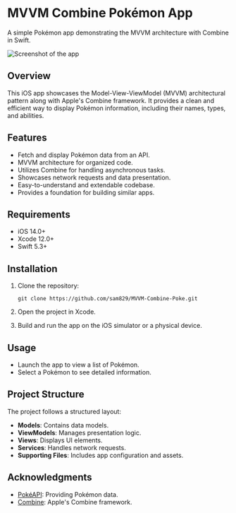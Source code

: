 # MVVM Combine Pokémon App

A simple Pokémon app demonstrating the MVVM architecture with Combine in Swift.

![Screenshot of the app](i.imgur.com/nXiVKkM.jpg)

## Overview

This iOS app showcases the Model-View-ViewModel (MVVM) architectural pattern along with Apple's Combine framework. It provides a clean and efficient way to display Pokémon information, including their names, types, and abilities.

## Features

- Fetch and display Pokémon data from an API.
- MVVM architecture for organized code.
- Utilizes Combine for handling asynchronous tasks.
- Showcases network requests and data presentation.
- Easy-to-understand and extendable codebase.
- Provides a foundation for building similar apps.

## Requirements

- iOS 14.0+
- Xcode 12.0+
- Swift 5.3+

## Installation

1. Clone the repository:

   ```shell
   git clone https://github.com/sam829/MVVM-Combine-Poke.git
2. Open the project in Xcode.
3. Build and run the app on the iOS simulator or a physical device.

## Usage

- Launch the app to view a list of Pokémon.
- Select a Pokémon to see detailed information.

## Project Structure
The project follows a structured layout:

- **Models**: Contains data models.
- **ViewModels**: Manages presentation logic.
- **Views**: Displays UI elements.
- **Services**: Handles network requests.
- **Supporting Files**: Includes app configuration and assets.

## Acknowledgments
- [PokéAPI](https://pokeapi.co/docs/v2#pokemon): Providing Pokémon data.
- [Combine](https://developer.apple.com/documentation/combine): Apple's Combine framework.
